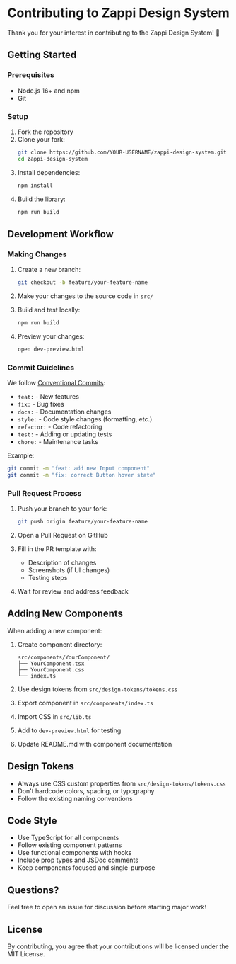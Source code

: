 # Contributing to Zappi Design System

Thank you for your interest in contributing to the Zappi Design System! 🎉

## Getting Started

### Prerequisites

- Node.js 16+ and npm
- Git

### Setup

1. Fork the repository
2. Clone your fork:
   ```bash
   git clone https://github.com/YOUR-USERNAME/zappi-design-system.git
   cd zappi-design-system
   ```
3. Install dependencies:
   ```bash
   npm install
   ```
4. Build the library:
   ```bash
   npm run build
   ```

## Development Workflow

### Making Changes

1. Create a new branch:
   ```bash
   git checkout -b feature/your-feature-name
   ```

2. Make your changes to the source code in `src/`

3. Build and test locally:
   ```bash
   npm run build
   ```

4. Preview your changes:
   ```bash
   open dev-preview.html
   ```

### Commit Guidelines

We follow [Conventional Commits](https://www.conventionalcommits.org/):

- `feat:` - New features
- `fix:` - Bug fixes
- `docs:` - Documentation changes
- `style:` - Code style changes (formatting, etc.)
- `refactor:` - Code refactoring
- `test:` - Adding or updating tests
- `chore:` - Maintenance tasks

Example:
```bash
git commit -m "feat: add new Input component"
git commit -m "fix: correct Button hover state"
```

### Pull Request Process

1. Push your branch to your fork:
   ```bash
   git push origin feature/your-feature-name
   ```

2. Open a Pull Request on GitHub

3. Fill in the PR template with:
   - Description of changes
   - Screenshots (if UI changes)
   - Testing steps

4. Wait for review and address feedback

## Adding New Components

When adding a new component:

1. Create component directory:
   ```
   src/components/YourComponent/
   ├── YourComponent.tsx
   ├── YourComponent.css
   └── index.ts
   ```

2. Use design tokens from `src/design-tokens/tokens.css`

3. Export component in `src/components/index.ts`

4. Import CSS in `src/lib.ts`

5. Add to `dev-preview.html` for testing

6. Update README.md with component documentation

## Design Tokens

- Always use CSS custom properties from `src/design-tokens/tokens.css`
- Don't hardcode colors, spacing, or typography
- Follow the existing naming conventions

## Code Style

- Use TypeScript for all components
- Follow existing component patterns
- Use functional components with hooks
- Include prop types and JSDoc comments
- Keep components focused and single-purpose

## Questions?

Feel free to open an issue for discussion before starting major work!

## License

By contributing, you agree that your contributions will be licensed under the MIT License.

